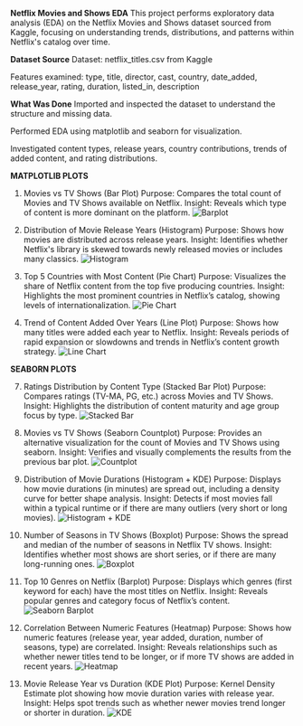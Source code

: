 **Netflix Movies and Shows EDA**
This project performs exploratory data analysis (EDA) on the Netflix Movies and Shows dataset sourced from Kaggle, focusing on understanding trends, distributions, and patterns within Netflix's catalog over time.

**Dataset Source**
Dataset: netflix_titles.csv from Kaggle

Features examined: type, title, director, cast, country, date_added, release_year, rating, duration, listed_in, description

**What Was Done**
Imported and inspected the dataset to understand the structure and missing data.

Performed EDA using matplotlib and seaborn for visualization.

Investigated content types, release years, country contributions, trends of added content, and rating distributions.

**MATPLOTLIB PLOTS**

1. Movies vs TV Shows (Bar Plot)
Purpose: Compares the total count of Movies and TV Shows available on Netflix.
Insight: Reveals which type of content is more dominant on the platform.
![Barplot](Screenshots/Barplot.png)

2. Distribution of Movie Release Years (Histogram)
Purpose: Shows how movies are distributed across release years.
Insight: Identifies whether Netflix's library is skewed towards newly released movies or includes many classics.
![Histogram](Screenshots/Histogram.png)


3. Top 5 Countries with Most Content (Pie Chart)
Purpose: Visualizes the share of Netflix content from the top five producing countries.
Insight: Highlights the most prominent countries in Netflix’s catalog, showing levels of internationalization.
![Pie Chart](Screenshots/piechart.png)


5. Trend of Content Added Over Years (Line Plot)
Purpose: Shows how many titles were added each year to Netflix.
Insight: Reveals periods of rapid expansion or slowdowns and trends in Netflix’s content growth strategy.
![Line Chart](Screenshots/linechart.png)


**SEABORN PLOTS**


7. Ratings Distribution by Content Type (Stacked Bar Plot)
Purpose: Compares ratings (TV-MA, PG, etc.) across Movies and TV Shows.
Insight: Highlights the distribution of content maturity and age group focus by type.
![Stacked Bar](Screenshots/stackedbar.png)


8. Movies vs TV Shows (Seaborn Countplot)
Purpose: Provides an alternative visualization for the count of Movies and TV Shows using seaborn.
Insight: Verifies and visually complements the results from the previous bar plot.
![Countplot](Screenshots/countplot.png)


9. Distribution of Movie Durations (Histogram + KDE)
Purpose: Displays how movie durations (in minutes) are spread out, including a density curve for better shape analysis.
Insight: Detects if most movies fall within a typical runtime or if there are many outliers (very short or long movies).
![Histogram + KDE](Screenshots/histogram+kde.png)


10. Number of Seasons in TV Shows (Boxplot)
Purpose: Shows the spread and median of the number of seasons in Netflix TV shows.
Insight: Identifies whether most shows are short series, or if there are many long-running ones.
![Boxplot](Screenshots/boxplot.png)


11. Top 10 Genres on Netflix (Barplot)
Purpose: Displays which genres (first keyword for each) have the most titles on Netflix.
Insight: Reveals popular genres and category focus of Netflix’s content.
![Seaborn Barplot](Screenshots/snsbarplot.png)


12. Correlation Between Numeric Features (Heatmap)
Purpose: Shows how numeric features (release year, year added, duration, number of seasons, type) are correlated.
Insight: Reveals relationships such as whether newer titles tend to be longer, or if more TV shows are added in recent years.
![Heatmap](Screenshots/heatmap.png)


13. Movie Release Year vs Duration (KDE Plot)
Purpose: Kernel Density Estimate plot showing how movie duration varies with release year.
Insight: Helps spot trends such as whether newer movies trend longer or shorter in duration.
![KDE](Screenshots/kde.png)
